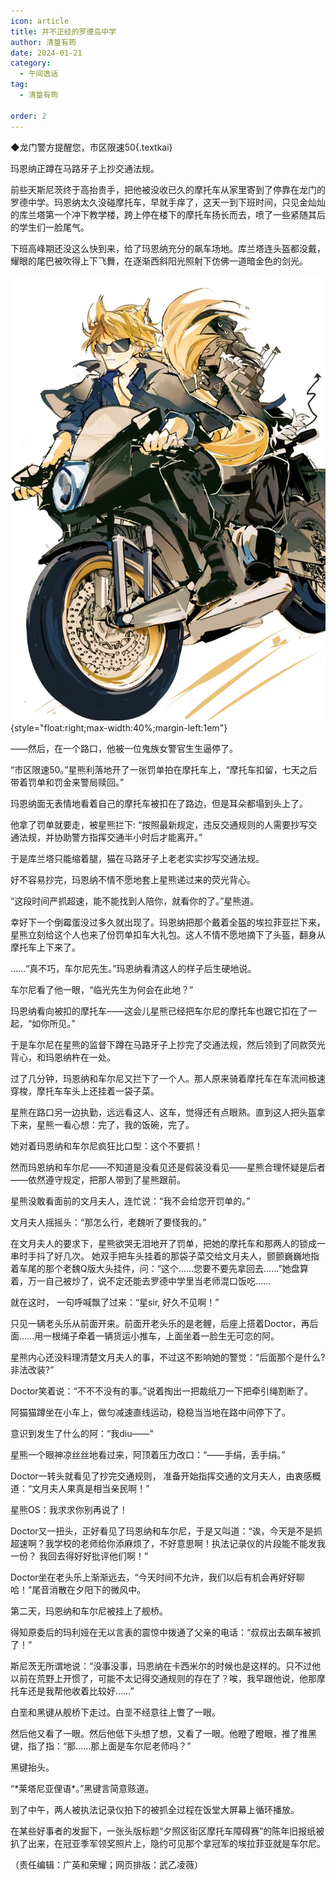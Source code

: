 ```yaml
---
icon: article
title: 并不正经的罗德岛中学
author: 清篁有筠
date: 2024-01-21
category:
  - 午间逸话
tag:
  - 清篁有筠

order: 2
---
```


◆龙门警方提醒您，市区限速50{.textkai}

<!-- more -->

玛恩纳正蹲在马路牙子上抄交通法规。

前些天斯尼茨终于高抬贵手，把他被没收已久的摩托车从家里寄到了停靠在龙门的罗德中学。玛恩纳太久没碰摩托车，早就手痒了，这天一到下班时间，只见金灿灿的库兰塔第一个冲下教学楼，跨上停在楼下的摩托车扬长而去，喷了一些紧随其后的学生们一脸尾气。

下班高峰期还没这么快到来，给了玛恩纳充分的飙车场地。库兰塔连头盔都没戴，耀眼的尾巴被吹得上下飞舞，在逐渐西斜阳光照射下仿佛一道暗金色的剑光。

![](./res/illustration/文章配图（hdwvgh）.webp) {style="float:right;max-width:40%;margin-left:1em"}

——然后，在一个路口，他被一位鬼族女警官生生逼停了。

“市区限速50。”星熊利落地开了一张罚单拍在摩托车上，“摩托车扣留，七天之后带着罚单和罚金来警局赎回。”

玛恩纳面无表情地看着自己的摩托车被扣在了路边，但是耳朵都塌到头上了。

他拿了罚单就要走，被星熊拦下: “按照最新规定，违反交通规则的人需要抄写交通法规，并协助警方指挥交通半小时后才能离开。”

于是库兰塔只能缩着腿，猫在马路牙子上老老实实抄写交通法规。

好不容易抄完，玛恩纳不情不愿地套上星熊递过来的荧光背心。

“这段时间严抓超速，能不能找到人陪你，就看你的了。”星熊道。

幸好下一个倒霉蛋没过多久就出现了。玛恩纳把那个戴着全盔的埃拉菲亚拦下来，星熊立刻给这个人也来了份罚单扣车大礼包。这人不情不愿地摘下了头盔，翻身从摩托车上下来了。

……“真不巧，车尔尼先生。”玛恩纳看清这人的样子后生硬地说。

车尔尼看了他一眼，“临光先生为何会在此地？”

玛恩纳看向被扣的摩托车——这会儿星熊已经把车尔尼的摩托车也跟它扣在了一起，“如你所见。”

于是车尔尼在星熊的监督下蹲在马路牙子上抄完了交通法规，然后领到了同款荧光背心，和玛恩纳杵在一处。

过了几分钟，玛恩纳和车尔尼又拦下了一个人。那人原来骑着摩托车在车流间极速穿梭，摩托车车头上还挂着一袋子菜。

星熊在路口另一边执勤，远远看这人、这车，觉得还有点眼熟。直到这人把头盔拿下来，星熊一看心想：完了，我的饭碗，完了。

她对着玛恩纳和车尔尼疯狂比口型：这个不要抓！

然而玛恩纳和车尔尼——不知道是没看见还是假装没看见——星熊合理怀疑是后者——依然遵守规定，把那人带到了星熊跟前。

星熊没敢看面前的文月夫人，连忙说：“我不会给您开罚单的。”

文月夫人摇摇头：“那怎么行，老魏听了要怪我的。”

在文月夫人的要求下，星熊欲哭无泪地开了罚单，把她的摩托车和那两人的锁成一串时手抖了好几次。 她双手把车头挂着的那袋子菜交给文月夫人，颤颤巍巍地指着车尾的那个老魏Q版大头挂件，问：“这个……您要不要先拿回去……”她盘算着，万一自己被炒了，说不定还能去罗德中学里当老师混口饭吃……

就在这时， 一句呼喊飘了过来：“星sir, 好久不见啊！”

只见一辆老头乐从前面开来。前面开老头乐的是老鲤，后座上搭着Doctor，再后面……用一根绳子牵着一辆货运小推车，上面坐着一脸生无可恋的阿。

星熊内心还没料理清楚文月夫人的事，不过这不影响她的警觉：“后面那个是什么?非法改装?”

Doctor笑着说：“不不不没有的事。”说着掏出一把裁纸刀一下把牵引绳割断了。

阿猫猫蹲坐在小车上，做匀减速直线运动，稳稳当当地在路中间停下了。

意识到发生了什么的阿：“我diu——”

星熊一个眼神凉丝丝地看过来，阿顶着压力改口：“——手绢，丢手绢。”

Doctor一转头就看见了抄完交通规则， 准备开始指挥交通的文月夫人，由衷感概道：“文月夫人果真是相当亲民啊！”

星熊OS：我求求你别再说了！

Doctor又一扭头，正好看见了玛恩纳和车尔尼，于是又叫道：“诶，今天是不是抓超速啊？我学校的老师给你添麻烦了，不好意思啊！执法记录仪的片段能不能发我一份？ 我回去得好好批评他们啊！”

Doctor坐在老头乐上渐渐远去，“今天时间不允许，我们以后有机会再好好聊哈！”尾音消散在夕阳下的微风中。

第二天，玛恩纳和车尔尼被挂上了舰桥。

得知原委后的玛利娅在无以言表的震惊中拨通了父亲的电话：“叔叔出去飙车被抓了！”

斯尼茨无所谓地说：“没事没事，玛恩纳在卡西米尔的时候也是这样的。只不过他以前在荒野上开惯了，可能不太记得交通规则的存在了？唉，我早跟他说，他那摩托车还是我帮他收着比较好……”

白垩和黑键从舰桥下走过。白垩不经意往上瞥了一眼。

然后他又看了一眼。然后他低下头想了想，又看了一眼。他瞪了瞪眼，推了推黑键，指了指：“那……那上面是车尔尼老师吗？”

黑键抬头。

 “\*莱塔尼亚俚语\*。”黑键言简意赅道。

到了中午，两人被执法记录仪拍下的被抓全过程在饭堂大屏幕上循环播放。

在某些好事者的发掘下，一张头版标题“夕照区街区摩托车障碍赛”的陈年旧报纸被扒了出来，在冠亚季军领奖照片上，隐约可见那个拿冠军的埃拉菲亚就是车尔尼。

（责任编辑：广英和荣耀；网页排版：武乙凌薇）

<FakeAds />